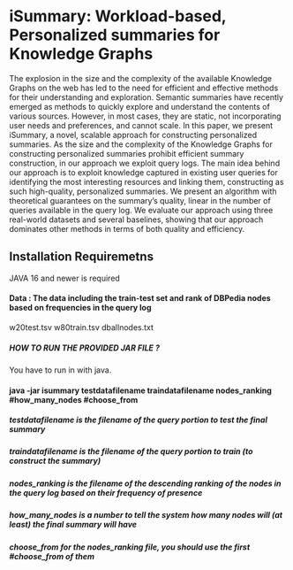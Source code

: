 
# iSummary: Workload-based, Personalized summaries for Knowledge Graphs
The explosion in the size and the complexity of the available Knowledge Graphs on the web has led to the need for efficient
and effective methods for their understanding and exploration. Semantic
summaries have recently emerged as methods to quickly explore and understand the contents of various sources. However, in most cases, they are
static, not incorporating user needs and preferences, and cannot scale.
In this paper, we present iSummary, a novel, scalable approach for constructing personalized summaries. As the size and the complexity of the
Knowledge Graphs for constructing personalized summaries prohibit efficient summary construction, in our approach we exploit query logs.
The main idea behind our approach is to exploit knowledge captured in
existing user queries for identifying the most interesting resources and
linking them, constructing as such high-quality, personalized summaries.
We present an algorithm with theoretical guarantees on the summary’s
quality, linear in the number of queries available in the query log. We
evaluate our approach using three real-world datasets and several baselines, showing that our approach dominates other methods in terms of
both quality and efficiency.



## Installation Requiremetns
JAVA 16 and newer is required


####          Data : The data including the train-test set and rank of DBPedia nodes based on frequencies in the query log
w20test.tsv
w80train.tsv
dballnodes.txt 

##### HOW TO RUN THE PROVIDED JAR FILE ?

You have to run in with java.  
#### java -jar isummary testdatafilename traindatafilename nodes_ranking #how_many_nodes #choose_from
##### testdatafilename  is the filename of the query portion to test the final summary
##### traindatafilename is the filename of the query portion to train (to construct the summary)
##### nodes_ranking is the filename of the descending ranking of the nodes in the query log based on their frequency of presence
##### how_many_nodes is a number to tell the system how many nodes will (at least) the final summary will have
##### choose_from for the nodes_ranking file, you should use the first #choose_from of them


 

